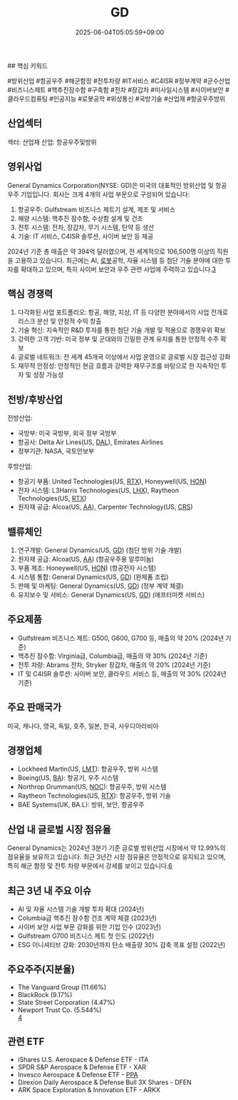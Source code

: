 ﻿---
title: "GD"
date: 2025-06-04T05:05:59+09:00
lastmod: 2025-06-04T05:05:59+09:00
type: docs
sidebar:
  open: true
weight: 366
---
<div style="display:none">
  <meta property="article:published_time" content="2025-06-03T20:05:59Z" />
  <meta property="article:modified_time" content="2025-06-03T20:05:59Z" />
</div>
## 핵심 키워드

#방위산업 #항공우주 #해군함정 #전투차량 #IT서비스 #C4ISR #정부계약 #군수산업 #비즈니스제트 #핵추진잠수함 #구축함 #전차 #장갑차 #미사일시스템 #사이버보안 #클라우드컴퓨팅 #인공지능 #로봇공학 #위성통신 #국방기술 #산업재 #항공우주방위 

## 산업섹터

섹터: 산업재
산업: 항공우주및방위

## 영위사업

General Dynamics Corporation(NYSE: GD)은 미국의 대표적인 방위산업 및 항공우주 기업입니다. 회사는 크게 4개의 사업 부문으로 구성되어 있습니다:

1. 항공우주: Gulfstream 비즈니스 제트기 설계, 제조 및 서비스
2. 해양 시스템: 핵추진 잠수함, 수상함 설계 및 건조
3. 전투 시스템: 전차, 장갑차, 무기 시스템, 탄약 등 생산
4. 기술: IT 서비스, C4ISR 솔루션, 사이버 보안 등 제공

2024년 기준 총 매출은 약 394억 달러였으며, 전 세계적으로 106,500명 이상의 직원을 고용하고 있습니다. 최근에는 AI, [로봇](/industry-study/로봇/)공학, 자율 시스템 등 첨단 기술 분야에 대한 투자를 확대하고 있으며, 특히 사이버 보안과 우주 관련 사업에 주력하고 있습니다.[3](https://markets.ft.com/data/equities/tearsheet/profile?s=GD%3ANYQ)

## 핵심 경쟁력

1. 다각화된 사업 포트폴리오: 항공, 해양, 지상, IT 등 다양한 분야에서의 사업 전개로 리스크 분산 및 안정적 수익 창출
2. 기술 혁신: 지속적인 R&D 투자를 통한 첨단 기술 개발 및 적용으로 경쟁우위 확보
3. 강력한 고객 기반: 미국 정부 및 군대와의 긴밀한 관계 유지를 통한 안정적 수주 확보
4. 글로벌 네트워크: 전 세계 45개국 이상에서 사업 운영으로 글로벌 시장 접근성 강화
5. 재무적 안정성: 안정적인 현금 흐름과 강력한 재무구조를 바탕으로 한 지속적인 투자 및 성장 가능성

## 전방/후방산업

전방산업:

- 국방부: 미국 국방부, 외국 정부 국방부
- 항공사: Delta Air Lines(US, [DAL](/company-analysis/dal/)), Emirates Airlines
- 정부기관: NASA, 국토안보부

후방산업:

- 항공기 부품: United Technologies(US, [RTX](/company-analysis/rtx/)), Honeywell(US, [HON](/company-analysis/hon/))
- 전자 시스템: L3Harris Technologies(US, [LHX](/company-analysis/lhx/)), Raytheon Technologies(US, [RTX](/company-analysis/rtx/))
- 원자재 공급: Alcoa(US, [AA](/company-analysis/aa/)), Carpenter Technology(US, [CRS](/company-analysis/crs/))

## 밸류체인

1. 연구개발: General Dynamics(US, [GD](/company-analysis/gd/)) (첨단 방위 기술 개발)
2. 원자재 공급: Alcoa(US, [AA](/company-analysis/aa/)) (항공우주용 알루미늄)
3. 부품 제조: Honeywell(US, [HON](/company-analysis/hon/)) (항공전자 시스템)
4. 시스템 통합: General Dynamics(US, [GD](/company-analysis/gd/)) (완제품 조립)
5. 판매 및 마케팅: General Dynamics(US, [GD](/company-analysis/gd/)) (정부 계약 체결)
6. 유지보수 및 서비스: General Dynamics(US, [GD](/company-analysis/gd/)) (애프터마켓 서비스)

## 주요제품

- Gulfstream 비즈니스 제트: G500, G600, G700 등, 매출의 약 20% (2024년 기준)
- 핵추진 잠수함: Virginia급, Columbia급, 매출의 약 30% (2024년 기준)
- 전투 차량: Abrams 전차, Stryker 장갑차, 매출의 약 20% (2024년 기준)
- IT 및 C4ISR 솔루션: 사이버 보안, 클라우드 서비스 등, 매출의 약 30% (2024년 기준)  

## 주요 판매국가

미국, 캐나다, 영국, 독일, 호주, 일본, 한국, 사우디아라비아

## 경쟁업체

- Lockheed Martin(US, [LMT](/company-analysis/lmt/)): 항공우주, 방위 시스템
- Boeing(US, [BA](/company-analysis/ba/)): 항공기, 우주 시스템
- Northrop Grumman(US, [NOC](/company-analysis/noc/)): 항공우주, 방위 시스템
- Raytheon Technologies(US, [RTX](/company-analysis/rtx/)): 항공우주, 방위 기술
- BAE Systems(UK, BA.L): 방위, 보안, 항공우주

## 산업 내 글로벌 시장 점유율

General Dynamics는 2024년 3분기 기준 글로벌 방위산업 시장에서 약 12.99%의 점유율을 보유하고 있습니다. 최근 3년간 시장 점유율은 안정적으로 유지되고 있으며, 특히 해군 함정 및 전투 차량 부문에서 강세를 보이고 있습니다.[6](https://csimarket.com/stocks/competitionSEG2.php?code=GD)

## 최근 3년 내 주요 이슈

- AI 및 자율 시스템 기술 개발 투자 확대 (2024년)
- Columbia급 핵추진 잠수함 건조 계약 체결 (2023년)
- 사이버 보안 사업 부문 강화를 위한 기업 인수 (2023년)
- Gulfstream G700 비즈니스 제트 첫 인도 (2022년)
- ESG 이니셔티브 강화: 2030년까지 탄소 배출량 30% 감축 목표 설정 (2022년)

## 주요주주(지분율)

- The Vanguard Group (11.66%)
- BlackRock (9.17%)
- State Street Corporation (4.47%)
- Newport Trust Co. (5.544%)  
    [4](https://markets.businessinsider.com/stocks/gd-stock)

## 관련 ETF

- iShares U.S. Aerospace & Defense ETF - ITA
- SPDR S&P Aerospace & Defense ETF - XAR
- Invesco Aerospace & Defense ETF - [PPA](/industry-study/ppa/)
- Direxion Daily Aerospace & Defense Bull 3X Shares - DFEN
- ARK Space Exploration & Innovation ETF - ARKX
